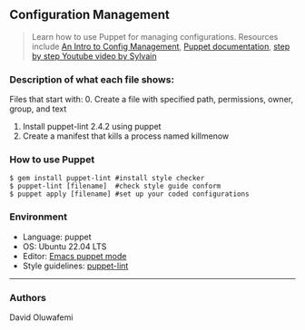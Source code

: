 ## Configuration Management
> Learn how to use Puppet for managing configurations. Resources include
> [An Intro to Config Management](https://www.digitalocean.com/community/tutorials/an-introduction-to-configuration-management),
> [Puppet documentation](https://docs.puppet.com/puppet/3.5/type.html#file),
> [step by step Youtube video by Sylvain](https://www.youtube.com/watch?v=xmzbbe5bxrQ)

### Description of what each file shows:
Files that start with:
0. Create a file with specified path, permissions, owner, group, and text
1. Install puppet-lint 2.4.2 using puppet
2. Create a manifest that kills a process named killmenow

### How to use Puppet
```
$ gem install puppet-lint #install style checker
$ puppet-lint [filename]  #check style guide conform
$ puppet apply [filename] #set up your coded configurations
```

### Environment
* Language: puppet
* OS: Ubuntu 22.04 LTS
* Editor: [Emacs puppet mode](https://github.com/voxpupuli/puppet-mode)
* Style guidelines: [puppet-lint](http://puppet-lint.com/)
---
### Authors
David Oluwafemi
